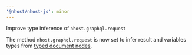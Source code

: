 ```yaml
---
'@nhost/nhost-js': minor
---
```


Improve type inference of `nhost.graphql.request`

The method `nhost.graphql.request` is now set to infer result and variables types from [typed document nodes](https://github.com/dotansimha/graphql-typed-document-node).
